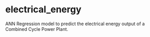 # electrical_energy
ANN Regression model to predict the electrical energy output of a Combined Cycle Power Plant.
